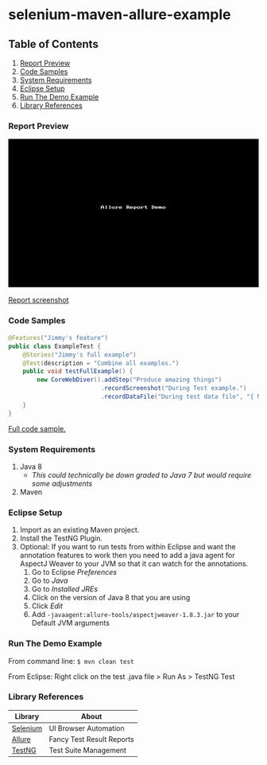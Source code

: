 # selenium-maven-allure-example

## Table of Contents  
1. [Report Preview](#report-preview)  
2. [Code Samples](#code-samples)  
3. [System Requirements](#system-requirements)  
4. [Eclipse Setup](#eclipse-setup)  
5. [Run The Demo Example](#run-the-demo-example)  
6. [Library References](#library-references)  

### Report Preview

![Allure Report Demo](allure-tools/allure_demo.gif?raw=true "Allure Report Demo")

[Report screenshot](allure-tools/allure_report_details.png?raw=true)

### Code Samples
```java
@Features("Jimmy's feature")
public class ExampleTest {
	@Stories("Jimmy's full example")
	@Test(description = "Combine all examples.")
	public void testFullExample() {
		new CoreWebDiver().addStep("Produce amazing things")
		                  .recordScreenshot("During Test example.")
		                  .recordDataFile("During test data file", "{ More Data }");
	}
}
```
[Full code sample.](src/test/java/com/bdh/automation/ExampleTest.java)

### System Requirements
1. Java 8 
	- *This could technically be down graded to Java 7 but would require some adjustments*
2. Maven

### Eclipse Setup
1. Import as an existing Maven project.
2. Install the TestNG Plugin.
3. Optional: If you want to run tests from within Eclipse and want the annotation features to work then you need to add a java agent for AspectJ Weaver to your JVM so that it can watch for the annotations.
	1. Go to Eclipse *Preferences*
	2. Go to *Java*
	3. Go to *Installed JREs*
	4. Click on the version of Java 8 that you are using
	5. Click *Edit*
	6. Add `-javaagent:allure-tools/aspectjweaver-1.8.3.jar` to your Default JVM arguments

### Run The Demo Example
From command line: `$ mvn clean test`

From Eclipse: Right click on the test .java file > Run As > TestNG Test

### Library References

| Library       | About |
| ------------- | ------|
| [Selenium](http://www.seleniumhq.org/)     | UI Browser Automation     |
| [Allure](http://allure.qatools.ru/)        | Fancy Test Result Reports |
| [TestNG](http://testng.org/doc/index.html) | Test Suite Management     |

